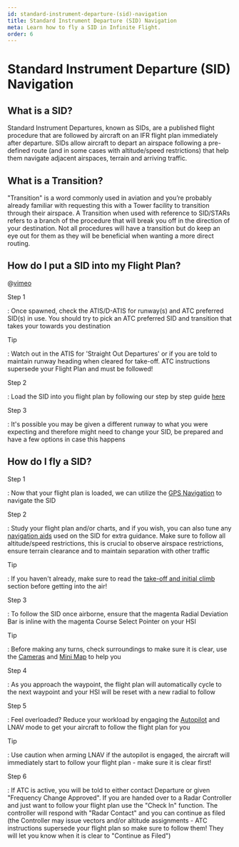 ```yaml
---
id: standard-instrument-departure-(sid)-navigation
title: Standard Instrument Departure (SID) Navigation
meta: Learn how to fly a SID in Infinite Flight.
order: 6
---
```


# Standard Instrument Departure (SID) Navigation


## What is a SID?

Standard Instrument Departures, known as SIDs, are a published flight procedure that are followed by aircraft on an IFR flight plan immediately after departure. SIDs allow aircraft to depart an airspace following a pre-defined route (and in some cases with altitude/speed restrictions) that help them navigate adjacent airspaces, terrain and arriving traffic.



## What is a Transition?

"Transition" is a word commonly used in aviation and you’re probably already familiar with requesting this with a Tower facility to transition through their airspace. A Transition when used with reference to SID/STARs refers to a branch of the procedure that will break you off in the direction of your destination. Not all procedures will have a transition but do keep an eye out for them as they will be beneficial when wanting a more direct routing.



## How do I put a SID into my Flight Plan?


@[vimeo](421196015)


Step 1

: Once spawned, check the ATIS/D-ATIS for runway(s) and ATC preferred SID(s) in use. You should try to pick an ATC preferred SID and transition that takes your towards you destination



Tip

: Watch out in the ATIS for 'Straight Out Departures' or if you are told to maintain runway heading when cleared for take-off. ATC instructions supersede your Flight Plan and must be followed!



Step 2

: Load the SID into you flight plan by following our step by step guide [here](/guide/getting-started/pilot-user-interface/navigation#selecting-departure%2C-arrival-and-approach-procedures)



Step 3

: It's possible you may be given a different runway to what you were expecting and therefore might need to change your SID, be prepared and have a few options in case this happens 



## How do I fly a SID?

Step 1

: Now that your flight plan is loaded, we can utilize the [GPS Navigation](/guide/getting-started/pilot-user-interface/navigation#gps-navigation) to navigate the SID



Step 2

: Study your flight plan and/or charts, and if you wish, you can also tune any [navigation aids](/guide/getting-started/pilot-user-interface/navigation#navigation) used on the SID for extra guidance. Make sure to follow all altitude/speed restrictions, this is crucial to observe airspace restrictions, ensure terrain clearance and to maintain separation with other traffic



Tip

: If you haven't already, make sure to read the [take-off and initial climb](/guide/flying-guide/take-off-to-cruise/take-off-and-initial-climb#take-off-and-initial-climb) section before getting into the air!



Step 3

: To follow the SID once airborne, ensure that the magenta Radial Deviation Bar is inline with the magenta Course Select Pointer on your HSI



Tip

: Before making any turns, check surroundings to make sure it is clear, use the [Cameras](/guide/getting-started/pilot-user-interface/cameras#camera) and [Mini Map](/guide/getting-started/pilot-user-interface/flight-planning#mini-map) to help you



Step 4

: As you approach the waypoint, the flight plan will automatically cycle to the next waypoint and your HSI will be reset with a new radial to follow



Step 5

: Feel overloaded? Reduce your workload by engaging the [Autopilot](/guide/getting-started/pilot-user-interface/autopilot#autopilot) and LNAV mode to get your aircraft to follow the flight plan for you



Tip

: Use caution when arming LNAV if the autopilot is engaged, the aircraft will immediately start to follow your flight plan - make sure it is clear first!



Step 6

: If ATC is active, you will be told to either contact Departure or given "Frequency Change Approved". If you are handed over to a Radar Controller and just want to follow your flight plan use the "Check In" function. The controller will respond with "Radar Contact" and you can continue as filed (the Controller may issue vectors and/or altitude assignments - ATC instructions supersede your flight plan so make sure to follow them! They will let you know when it is clear to "Continue as Filed")